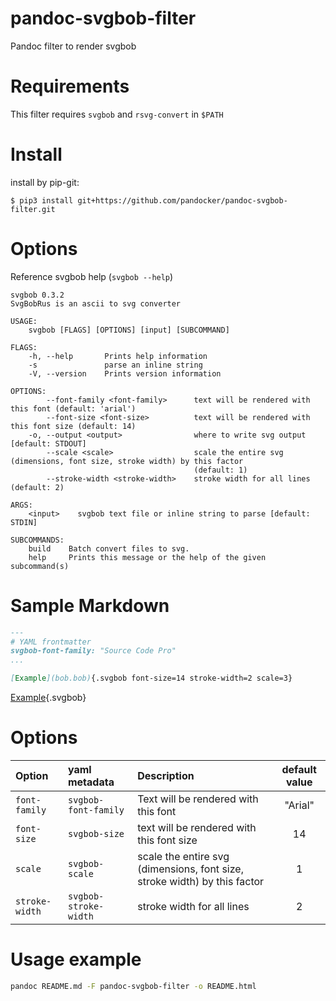 # pandoc-svgbob-filter
Pandoc filter to render svgbob

# Requirements

This filter requires `svgbob` and `rsvg-convert` in `$PATH`

# Install

install by pip-git:

`$ pip3 install git+https://github.com/pandocker/pandoc-svgbob-filter.git`

# Options

Reference svgbob help (`svgbob --help`)

```
svgbob 0.3.2
SvgBobRus is an ascii to svg converter

USAGE:
    svgbob [FLAGS] [OPTIONS] [input] [SUBCOMMAND]

FLAGS:
    -h, --help       Prints help information
    -s               parse an inline string
    -V, --version    Prints version information

OPTIONS:
        --font-family <font-family>      text will be rendered with this font (default: 'arial')
        --font-size <font-size>          text will be rendered with this font size (default: 14)
    -o, --output <output>                where to write svg output [default: STDOUT]
        --scale <scale>                  scale the entire svg (dimensions, font size, stroke width) by this factor
                                         (default: 1)
        --stroke-width <stroke-width>    stroke width for all lines (default: 2)

ARGS:
    <input>    svgbob text file or inline string to parse [default: STDIN]

SUBCOMMANDS:
    build    Batch convert files to svg.
    help     Prints this message or the help of the given subcommand(s)
```
# Sample Markdown

```markdown
---
# YAML frontmatter
svgbob-font-family: "Source Code Pro"
...

[Example](bob.bob){.svgbob font-size=14 stroke-width=2 scale=3}
```

[Example](bob.bob){.svgbob}

# Options

| Option         | yaml metadata         | Description                                                               | default value |
|:---------------|:----------------------|:--------------------------------------------------------------------------|:-------------:|
| `font-family`  | `svgbob-font-family`  | Text will be rendered with this font                                      |    "Arial"    |
| `font-size`    | `svgbob-size`         | text will be rendered with this font size                                 |      14       |
| `scale`        | `svgbob-scale`        | scale the entire svg (dimensions, font size, stroke width) by this factor |       1       |
| `stroke-width` | `svgbob-stroke-width` | stroke width for all lines                                                |       2       |

# Usage example

```bash
pandoc README.md -F pandoc-svgbob-filter -o README.html
```
